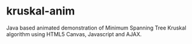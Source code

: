 # kruskal-anim
Java based animated demonstration of Minimum Spanning Tree Kruskal algorithm using HTML5 Canvas, Javascript and AJAX.

